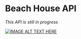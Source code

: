 # Beach House API

<i>This API is still in progress</i>


[![IMAGE ALT TEXT HERE](http://img.youtube.com/vi/EUWVoxcK5Q4/0.jpg)](http://www.youtube.com/watch?v=Dyclbb_6Ycs)

